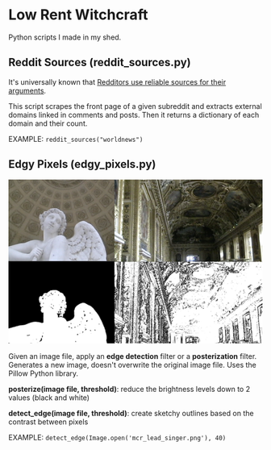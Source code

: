 # Low Rent Witchcraft

Python scripts I made in my shed.

## Reddit Sources (reddit_sources.py)

It's universally known that [Redditors use reliable sources for their arguments](https://www.youtube.com/watch?v=r7l0Rq9E8MY&list=LL&index=3).

This script scrapes the front page of a given subreddit and extracts external domains linked in comments and posts.
Then it returns a dictionary of each domain and their count.

EXAMPLE: `reddit_sources("worldnews")`

## Edgy Pixels (edgy_pixels.py)
![](edgypixels.png)

Given an image file, apply an **edge detection** filter or a **posterization** filter. 
Generates a new image, doesn't overwrite the original image file.
Uses the Pillow Python library.

**posterize(image file, threshold)**: reduce the brightness levels down to 2 values (black and white)

**detect_edge(image file, threshold)**: create sketchy outlines based on the contrast between pixels

EXAMPLE: `detect_edge(Image.open('mcr_lead_singer.png'), 40)`


